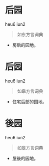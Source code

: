 # 后园
heu6 iun2
> 如东方言词典
- 房后的园地。

# 后园
heu6 iun2
> 如皋方言词典
- 住宅后部的园地。

# 後园
heu6 iun2
> 如皋方言词典
- 屋後的园地。
